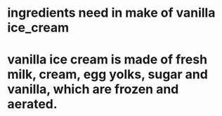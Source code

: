# ingredients need in make of vanilla ice_cream
# vanilla ice cream is made of fresh milk, cream, egg yolks, sugar and vanilla, which are frozen and aerated.